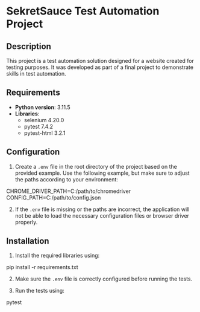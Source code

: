 # SekretSauce Test Automation Project

## Description

This project is a test automation solution designed for a website created for testing purposes. It was developed as part of a final project to demonstrate skills in test automation.

## Requirements

- **Python version**: 3.11.5
- **Libraries**:
  - selenium 4.20.0
  - pytest 7.4.2
  - pytest-html 3.2.1

## Configuration

1. Create a `.env` file in the root directory of the project based on the provided example. Use the following example, but make sure to adjust the paths according to your environment:

CHROME_DRIVER_PATH=C:/path/to/chromedriver 
CONFIG_PATH=C:/path/to/config.json


2. If the `.env` file is missing or the paths are incorrect, the application will not be able to load the necessary configuration files or browser driver properly.

## Installation

1. Install the required libraries using:

pip install -r requirements.txt


2. Make sure the `.env` file is correctly configured before running the tests.

3. Run the tests using:

pytest

